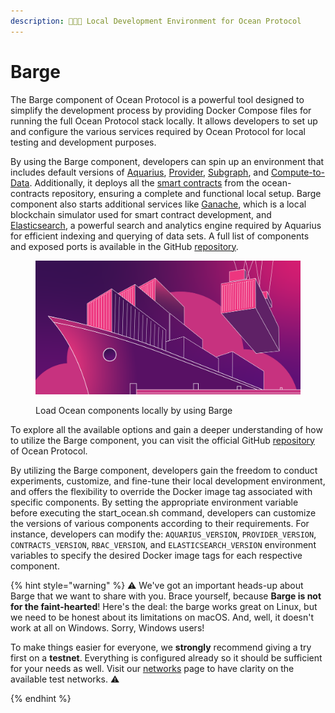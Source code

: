 ```yaml
---
description: 🧑🏽‍💻 Local Development Environment for Ocean Protocol
---
```


# Barge

The Barge component of Ocean Protocol is a powerful tool designed to simplify the development process by providing Docker Compose files for running the full Ocean Protocol stack locally. It allows developers to set up and configure the various services required by Ocean Protocol for local testing and development purposes.

By using the Barge component, developers can spin up an environment that includes default versions of [Aquarius](../aquarius/README.md), [Provider](../provider/README.md), [Subgraph](../subgraph/README.md), and [Compute-to-Data](../compute-to-data/README.md). Additionally, it deploys all the [smart contracts](../contracts/README.md) from the ocean-contracts repository, ensuring a complete and functional local setup. Barge component also starts additional services like [Ganache](https://trufflesuite.com/ganache/), which is a local blockchain simulator used for smart contract development, and [Elasticsearch](https://www.elastic.co/elasticsearch/), a powerful search and analytics engine required by Aquarius for efficient indexing and querying of data sets. A full list of components and exposed ports is available in the GitHub [repository](https://github.com/oceanprotocol/barge#component-versions-and-exposed-ports).

<figure><img src="../../.gitbook/assets/components/barge.png" alt=""><figcaption><p>Load Ocean components locally by using Barge</p></figcaption></figure>

To explore all the available options and gain a deeper understanding of how to utilize the Barge component, you can visit the official GitHub [repository](https://github.com/oceanprotocol/barge#all-options) of Ocean Protocol.

By utilizing the Barge component, developers gain the freedom to conduct experiments, customize, and fine-tune their local development environment, and offers the flexibility to override the Docker image tag associated with specific components. By setting the appropriate environment variable before executing the start\_ocean.sh command, developers can customize the versions of various components according to their requirements. For instance, developers can modify the: `AQUARIUS_VERSION`, `PROVIDER_VERSION`, `CONTRACTS_VERSION`, `RBAC_VERSION`, and `ELASTICSEARCH_VERSION` environment variables to specify the desired Docker image tags for each respective component.

{% hint style="warning" %}
⚠️ We've got an important heads-up about Barge that we want to share with you. Brace yourself, because **Barge is not for the faint-hearted**!  Here's the deal: the barge works great on Linux, but we need to be honest about its limitations on macOS. And, well, it doesn't work at all on Windows. Sorry, Windows users!

To make things easier for everyone, we **strongly** recommend giving a try first on a **testnet**. Everything is configured already so it should be sufficient for your needs as well. Visit our [networks](../../discover/networks/README.md) page to have clarity on the available test networks. ⚠️

{% endhint %}
